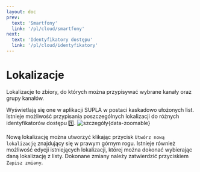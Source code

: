 ```yaml
---
layout: doc
prev:
  text: 'Smartfony'
  link: '/pl/cloud/smartfony'
next:
  text: 'Identyfikatory dostępu'
  link: '/pl/cloud/identyfikatory'
---
```

# Lokalizacje
Lokalizacje to zbiory, do których można przypisywać wybrane kanały oraz grupy kanałów. 

Wyświetlają się one w aplikacji SUPLA w postaci kaskadowo ułożonych list. Istnieje możliwość przypisania poszczególnych lokalizacji do różnych identyfikatorów dostępu :one:.
![szczegóły](/img/pl/cloud/lokalizacje/szczegoly.png){data-zoomable}

Nową lokalizację można utworzyć klikając przycisk `Utwórz nową lokalizację` znajdujący się w prawym górnym rogu. Istnieje również możliwość edycji istniejących lokalizacji, której można dokonać wybierając daną lokalizację z listy. Dokonane zmiany należy zatwierdzić przyciskiem `Zapisz zmiany`.

<script setup>
import { useData } from 'vitepress'
const base = 'https://raw.githubusercontent.com/jaku2019/supla-vademecum/main/docs/public/'
const srcImgs = [
  {
    link: `${base}img/pl/cloud/lokalizacje/utworz.png`,
    description: 'Utwórz nową lokalizację',
    config: configI;
  },
  {
    description: 'Szczegóły - edycja',
    link: `${base}img/pl/cloud/lokalizacje/szczegoly.png`
  },
  {
    description: 'Zapisz',
    link: `${base}img/pl/cloud/lokalizacje/zapisz.png`
  },
]
interface configI {
	height: 210; // 图片的高度，默认300px
}
</script>

<many-pictures :srcImgs='srcImgs' :lazy='true' />